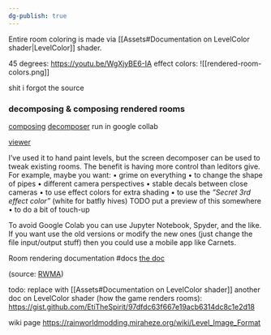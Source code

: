 ```yaml
---
dg-publish: true
---
```

Entire room coloring is made via [[Assets#Documentation on LevelColor shader|LevelColor]] shader.


45 degrees:
https://youtu.be/WgXjyBE6-IA
effect colors:
![[rendered-room-colors.png]]

shit i forgot the source

### decomposing & composing rendered rooms
[composing](https://nqywadcmwusjqlrg.public.blob.vercel-storage.com/notes/files/lediting/render-edit/Screen_Maker-iuPPf9f6qhusUKxbR7Sng3ZPfh2TdO.ipynb)
[decomposer](https://nqywadcmwusjqlrg.public.blob.vercel-storage.com/notes/files/lediting/render-edit/Screen_Decomposer-roU2EDl43T7j8AhPBV2QQIfKPOc5Th.ipynb)
run in google collab

[viewer](https://nqywadcmwusjqlrg.public.blob.vercel-storage.com/notes/files/lediting/render-edit/Level%20Viewer-ZoJp2B2T4gf2Z6chb0tduxxhJakwfF.ipynb)


I’ve used it to hand paint levels, but the screen decomposer can be used to tweak existing rooms. The benefit is having more control than leditors give.
For example, maybe you want:
• grime on everything
• to change the shape of pipes
• different camera perspectives
• stable decals between close cameras
• to use effect colors for extra shading
• to use the *”Secret 3rd effect color”* (white for batfly hives) 
TODO put a preview of this somewhere
• to do a bit of touch-up

To avoid Google Colab you can use Jupyter Notebook, Spyder, and the like. If you want use the old versions or modify the new ones (just change the file input/output stuff) then you could use a mobile app like Carnets.

Room rendering documentation #docs
[the doc](https://nqywadcmwusjqlrg.public.blob.vercel-storage.com/notes/files/lediting/render-edit/Manual%20Camera%20Rendering-dRiTNeFHKb6cMFENUkcMmEcMgOu45X.pdf)

(source: [RWMA](https://discord.com/channels/1083481230839922688/1083483045329375393/1304508041189916714))

todo: replace with [[Assets#Documentation on LevelColor shader]]
another doc on LevelColor shader (how the game renders rooms): 
https://gist.github.com/EtiTheSpirit/97dfdc63f667e19acb6314dc8c1e2d18

wiki page
https://rainworldmodding.miraheze.org/wiki/Level_Image_Format